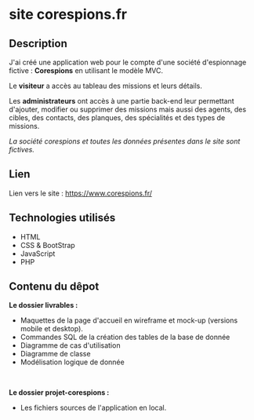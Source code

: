 # site corespions.fr

## Description
J'ai créé une application web pour le compte d'une société d'espionnage fictive  : **Corespions** en utilisant le modèle MVC.

Le **visiteur** a accès au tableau des missions et leurs détails.

Les **administrateurs** ont accès à une partie back-end leur permettant d'ajouter, modifier ou supprimer des missions mais aussi des agents, des cibles, des contacts, des planques, des spécialités et des types de missions. 

 *La société corespions et toutes les données présentes dans le site sont fictives.* 

## Lien
Lien vers le site : https://www.corespions.fr/

## Technologies utilisés
- HTML
- CSS & BootStrap
- JavaScript
- PHP

## Contenu du dêpot
**Le dossier livrables :**
- Maquettes de la page d'accueil en wireframe et mock-up (versions mobile et desktop).
- Commandes SQL de la création des tables de la base de donnée
- Diagramme de cas d'utilisation
- Diagramme de classe
- Modélisation logique de donnée

<br>

**Le dossier projet-corespions :**
- Les fichiers sources de l'application en local.
